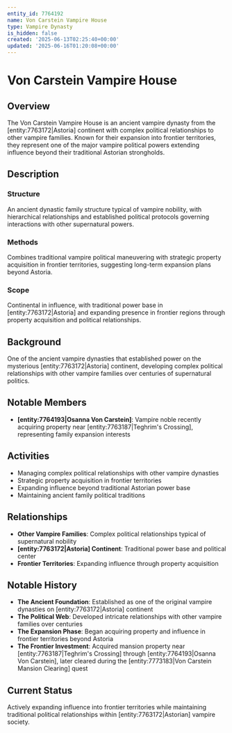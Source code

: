 ```yaml
---
entity_id: 7764192
name: Von Carstein Vampire House
type: Vampire Dynasty
is_hidden: false
created: '2025-06-13T02:25:40+00:00'
updated: '2025-06-16T01:20:08+00:00'
---
```


# Von Carstein Vampire House

## Overview

The Von Carstein Vampire House is an ancient vampire dynasty from the [entity:7763172|Astoria] continent with complex political relationships to other vampire families. Known for their expansion into frontier territories, they represent one of the major vampire political powers extending influence beyond their traditional Astorian strongholds.

## Description

### Structure

An ancient dynastic family structure typical of vampire nobility, with hierarchical relationships and established political protocols governing interactions with other supernatural powers.

### Methods

Combines traditional vampire political maneuvering with strategic property acquisition in frontier territories, suggesting long-term expansion plans beyond Astoria.

### Scope

Continental in influence, with traditional power base in [entity:7763172|Astoria] and expanding presence in frontier regions through property acquisition and political relationships.

## Background

One of the ancient vampire dynasties that established power on the mysterious [entity:7763172|Astoria] continent, developing complex political relationships with other vampire families over centuries of supernatural politics.

## Notable Members

- **[entity:7764193|Osanna Von Carstein]**: Vampire noble recently acquiring property near [entity:7763187|Teghrim's Crossing], representing family expansion interests

## Activities

- Managing complex political relationships with other vampire dynasties
- Strategic property acquisition in frontier territories
- Expanding influence beyond traditional Astorian power base
- Maintaining ancient family political traditions

## Relationships

- **Other Vampire Families**: Complex political relationships typical of supernatural nobility
- **[entity:7763172|Astoria] Continent**: Traditional power base and political center
- **Frontier Territories**: Expanding influence through property acquisition

## Notable History

- **The Ancient Foundation**: Established as one of the original vampire dynasties on [entity:7763172|Astoria] continent
- **The Political Web**: Developed intricate relationships with other vampire families over centuries
- **The Expansion Phase**: Began acquiring property and influence in frontier territories beyond Astoria
- **The Frontier Investment**: Acquired mansion property near [entity:7763187|Teghrim's Crossing] through [entity:7764193|Osanna Von Carstein], later cleared during the [entity:7773183|Von Carstein Mansion Clearing] quest

## Current Status

Actively expanding influence into frontier territories while maintaining traditional political relationships within [entity:7763172|Astorian] vampire society.